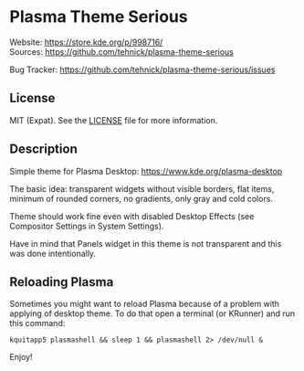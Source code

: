 # Plasma Theme Serious

Website: https://store.kde.org/p/998716/ <br>
Sources: https://github.com/tehnick/plasma-theme-serious

Bug Tracker: https://github.com/tehnick/plasma-theme-serious/issues

## License

MIT (Expat). See the [LICENSE](https://github.com/tehnick/plasma-theme-serious/blob/master/LICENSE) file for more information.

## Description

Simple theme for Plasma Desktop: https://www.kde.org/plasma-desktop

The basic idea: transparent widgets without visible borders, flat items, minimum of rounded corners, no gradients, only gray and cold colors.

Theme should work fine even with disabled Desktop Effects (see Compositor Settings in System Settings).

Have in mind that Panels widget in this theme is not transparent and this was done intentionally.

## Reloading Plasma

Sometimes you might want to reload Plasma because of a problem with applying of desktop theme. To do that open a terminal (or KRunner) and run this command:

```
kquitapp5 plasmashell && sleep 1 && plasmashell 2> /dev/null &
```

Enjoy!
